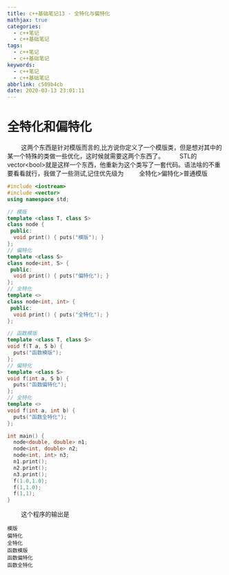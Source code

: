 ```yaml
---
title: c++基础笔记13 - 全特化与偏特化
mathjax: true
categories:
  - c++笔记
  - c++基础笔记
tags:
  - c++笔记
  - c++基础笔记
keywords:
  - c++笔记
  - c++基础笔记
abbrlink: c509b4cb
date: 2020-03-13 23:01:11
---
```


# 全特化和偏特化
&emsp;&emsp; 这两个东西是针对模版而言的,比方说你定义了一个模版类，但是想对其中的某一个特殊的类做一些优化，这时候就需要这两个东西了。
&emsp;&emsp; STL的vector&lt;bool&gt;就是这样一个东西，他重新为这个类写了一套代码。语法啥的不重要看看就行，我做了一些测试,记住优先级为
&emsp;&emsp; 全特化&gt;偏特化&gt;普通模版
<!---more-->
```cpp
#include <iostream>
#include <vector>
using namespace std;

// 模版
template <class T, class S>
class node {
 public:
  void print() { puts("模版"); }
};
// 偏特化
template <class S>
class node<int, S> {
 public:
  void print() { puts("偏特化"); }
};
// 全特化
template <>
class node<int, int> {
 public:
  void print() { puts("全特化"); }
};

// 函数模版
template <class T, class S>
void f(T a, S b) {
  puts("函数模版");
};
// 偏特化
template <class S>
void f(int a, S b) {
  puts("函数偏特化");
};
// 全特化
template <>
void f(int a, int b) {
  puts("函数全特化");
};

int main() {
  node<double, double> n1;
  node<int, double> n2;
  node<int, int> n3;
  n1.print();
  n2.print();
  n3.print();
  f(1.0,1.0);
  f(1,1.0);
  f(1,1);
}
```
&emsp;&emsp; 这个程序的输出是
```
模版
偏特化
全特化
函数模版
函数偏特化
函数全特化
```
